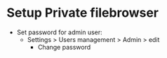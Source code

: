 # Setup Private filebrowser
- Set password for admin user:
  - Settings > Users management > Admin > edit
    - Change password
